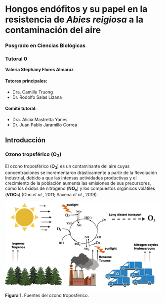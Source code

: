 # Hongos endófitos y su papel en la resistencia de *Abies reigiosa* a la contaminación del aire

### Posgrado en Ciencias Biológicas
### Tutoral 0

**Valeria Stephany Flores Almaraz**

#### Tutores principales:

* Dra. Camille Truong 
* Dr. Rodolfo Salas Lizana

#### Comité tutoral: 
* Dra. Alicia Mastretta Yanes
* Dr. Juan Pablo Jaramillo Correa


## Introducción

### Ozono tropsférico (O<sub>3</sub>)
El ozono troposférico (**O<sub>3</sub>**) es un contaminante del aire cuyas concentraciones se incrementaron drásticamente a partir de la Revolución Industrial, debido a que las intensas actividades productivas y el crecimiento de la población aumenta las emisiones de sus precursores, como los óxidos de nitrógeno (**NO<sub>x</sub>**) y los compuestos orgánicos volátiles (**VOCs**) (Cho *et al.*, 2011; Saxena *et al.*, 2019).



![](ozonecycle.png)
**Figura 1.** Fuentes del ozono troposférico. 
